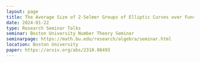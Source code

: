 ```yaml
---
layout: page
title: The Average Size of 2-Selmer Groups of Elliptic Curves over Function Fields
date: 2024-01-22
type: Research Seminar Talks
seminar: Boston University Number Theory Seminar
seminarpage: https://math.bu.edu/research/algebra/seminar.html
location: Boston University
paper: https://arxiv.org/abs/2310.08493
---
```

